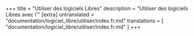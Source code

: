 +++
title = "Utiliser des logiciels Libres"
description = "Utiliser des logiciels Libres avec l'"
[extra]
untranslated = "documentation/logiciel_libre/utiliser/index.fr.md"
translations = [
    "documentation/logiciel_libre/utiliser/index.fr.md"
]
+++
